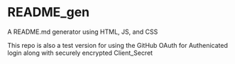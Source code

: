 # README_gen
A README.md generator using HTML, JS, and CSS

This repo is also a test version for using the GitHub OAuth for Authenicated login along with securely encrypted Client_Secret
